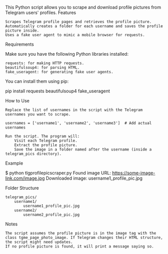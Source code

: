 This Python script allows you to scrape and download profile pictures from Telegram users' profiles.
Features

    Scrapes Telegram profile pages and retrieves the profile picture.
    Automatically creates a folder for each username and saves the profile picture inside.
    Uses a fake user agent to mimic a mobile browser for requests.

Requirements

Make sure you have the following Python libraries installed:

    requests: for making HTTP requests.
    beautifulsoup4: for parsing HTML.
    fake_useragent: for generating fake user agents.

You can install them using pip:

pip install requests beautifulsoup4 fake_useragent

How to Use

    Replace the list of usernames in the script with the Telegram usernames you want to scrape.

    usernames = ['username1', 'username2', 'username3']  # Add actual usernames

    Run the script. The program will:
        Visit each Telegram profile.
        Extract the profile picture.
        Save the image in a folder named after the username (inside a telegram_pics directory).

Example

$ python tlgprofilepicscraper.py
Found image URL: https://some-image-link.com/image.jpg
Downloaded image: username1_profile_pic.jpg

Folder Structure

    telegram_pics/
        username1/
            username1_profile_pic.jpg
        username2/
            username2_profile_pic.jpg

Notes

    The script assumes the profile picture is in the image tag with the class tgme_page_photo_image. If Telegram changes their HTML structure, the script might need updates.
    If no profile picture is found, it will print a message saying so.
